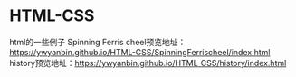 # HTML-CSS
html的一些例子
Spinning Ferris cheel预览地址：https://ywyanbin.github.io/HTML-CSS/SpinningFerrischeel/index.html
history预览地址：https://ywyanbin.github.io/HTML-CSS/history/index.html
